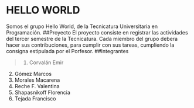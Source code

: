 # HELLO WORLD
Somos el grupo Hello World, de la Tecnicatura Universitaria en Programación.
##Proyecto
El proyecto consiste en registrar las actividades del tercer semestre de la Tecnicatura.
Cada miembro del grupo debera hacer sus contribuciones, para cumplir con sus tareas, cumpliendo la consigna estipulada por el Porfesor.
##Integrantes

> 1. Corvalán Emir
2. Gómez Marcos
3. Morales Macarena
4. Reche F. Valentina
5. Shapasnikoff Florencia
6. Tejada Francisco
